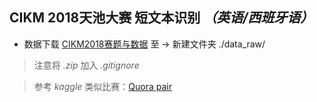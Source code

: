 ## CIKM 2018天池大赛 短文本识别 *（英语/西班牙语）*
- 数据下载 [CIKM2018赛题与数据](https://tianchi.aliyun.com/competition/information.htm?spm=5176.100067.5678.2.19b27257neqpV0&raceId=231661) 至 -> 新建文件夹 ./data_raw/

> 注意将 *.zip* 加入 *.gitignore*

> 参考 *kaggle* 类似比赛：[Quora pair](.https://www.kaggle.com/c/quora-question-pairs)


